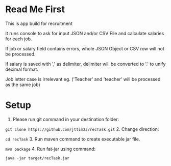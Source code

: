 # Read Me First
This is app build for recruitment 
<p>It runs console to ask for input JSON and/or CSV 
File and calculate salaries for each job.
<p>If job or salary field contains errors, whole JSON 
Object or CSV row will not be processed.
<p>If salary is saved with ',' as delimiter, delimiter will be converted to '.' 
to unify decimal format.
<p>Job letter case is irrelevant 
eg. ('Teacher' and 'teacher' will be processed as the same job) </p> 


# Setup
1. Please run git command in your destination folder:

 ```git clone https://github.com/jttim23/recTask.git```
2. Change direction:

```cd recTask```
3. Run maven command to create executable jar file.

```mvn package```
4. Run fat-jar using command:

```java -jar target/recTask.jar```
